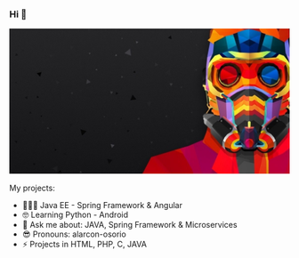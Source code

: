 ### Hi 👋

![alt text](https://github.com/alarcon-osorio/alarcon-osorio/blob/master/ImgProfile/profileGitHub.jpg?raw=true)

<!--
**alarcon-osorio/alarcon-osorio** is a ✨ _special_ ✨ repository because its `README.md` (this file) appears on your GitHub profile.
-->

My projects:

- 👨🏻‍💻 Java EE - Spring Framework & Angular
- 🤓 Learning Python - Android
- 💬 Ask me about: JAVA, Spring Framework & Microservices
- 😎 Pronouns: alarcon-osorio
- ⚡ Projects in HTML, PHP, C, JAVA
